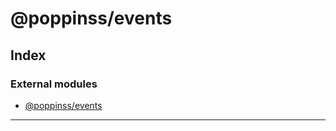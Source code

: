 
#  @poppinss/events

## Index

### External modules

* [@poppinss/events](modules/_poppinss_events.md)

---

